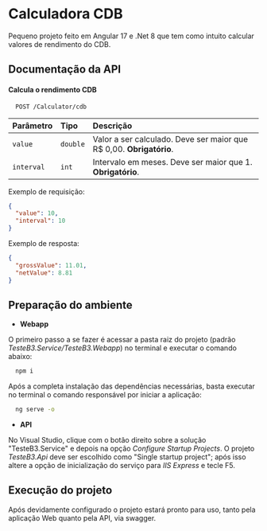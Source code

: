 
# Calculadora CDB

Pequeno projeto feito em Angular 17 e .Net 8 que tem como intuito calcular valores de rendimento do CDB.
## Documentação da API

#### Calcula o rendimento CDB

```http
  POST /Calculator/cdb
```

| Parâmetro   | Tipo       | Descrição                           |
| :---------- | :--------- | :---------------------------------- |
| `value` | `double` | Valor a ser calculado. Deve ser maior que R$ 0,00. **Obrigatório**. |
| `interval` | `int` | Intervalo em meses. Deve ser maior que 1. **Obrigatório**.  |


Exemplo de requisição:
```json
{
  "value": 10,
  "interval": 10
}
```

Exemplo de resposta:
```json
{
  "grossValue": 11.01,
  "netValue": 8.81
}
```
## Preparação do ambiente

- **Webapp**

O primeiro passo a se fazer é acessar a pasta raiz do projeto (padrão *TesteB3.Service/TesteB3.Webapp*) no terminal e executar o comando abaixo:

```bash
  npm i
```

Após a completa instalação das dependências necessárias, basta executar no terminal o comando responsável por iniciar a aplicação:

```bash
  ng serve -o
```

- **API**

No Visual Studio, clique com o botão direito sobre a solução "TesteB3.Service" e depois na opção *Configure Startup Projects*. O projeto *TesteB3.Api* deve ser escolhido como "Single startup project"; após isso altere a opção de inicialização do serviço para *IIS Express* e tecle F5.
## Execução do projeto

Após devidamente configurado o projeto estará pronto para uso, tanto pela aplicação Web quanto pela API, via swagger.

